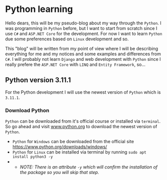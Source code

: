 # Python learning

Hello dears, this will be my pseudo-blog about my way through the `Python`. I was programming in `Python` before, but I want to start from scratch since I use `C#` and `ASP.NET Core` for the development. For now I want to learn `Python` due some preferences based on `Linux` development and so. 

This "blog" will be written from my point of view where I will be describing everything for me and my notices and some examples and differences from `C#`. I will probably not learn `Django` and web development with `Python` since I really prefere the `ASP.NET Core` with `LINQ` and `Entity Framework`, so...

## Python version 3.11.1

For the Python development I will use the newest version of `Python` which is `3.11.1`. 

### Download Python

`Python` can be downloaded from it's official course or installed via `terminal`. So go ahead and visit www.python.org to download the newest version of `Python`.

- `Python` for `Windows` can be downloaded from the official site https://www.python.org/downloads/windows/
- `Python` for `Linux` can be installed via terminal by running `sudo apt install python3 -y`
- - *NOTE: There is an attribute `-y` which will confirm the installation of the package so you will skip that step.*

